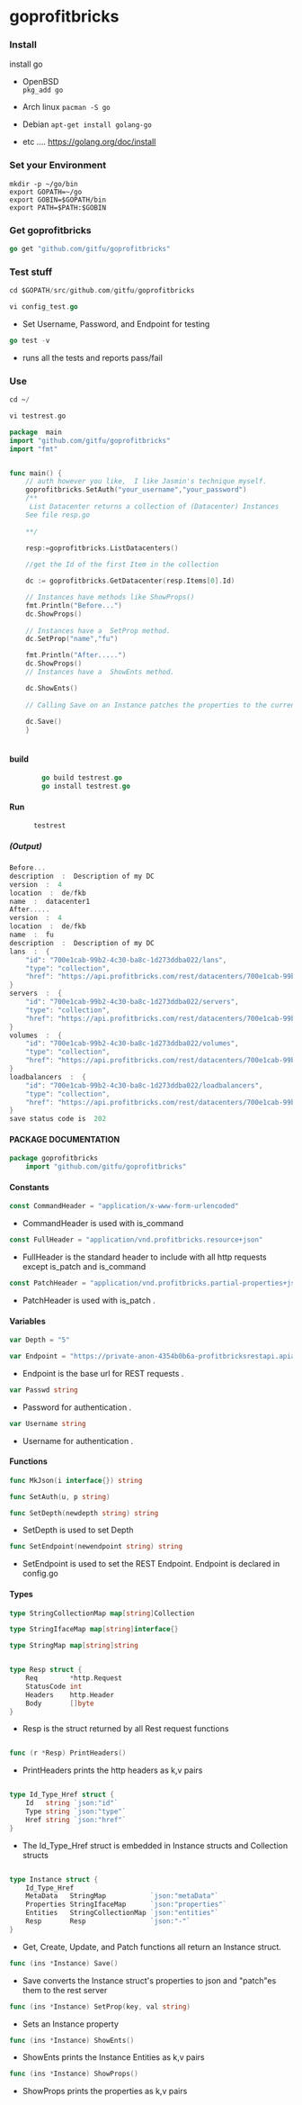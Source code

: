 # goprofitbricks

### Install 

install go 
* OpenBSD  
``` pkg_add go ```

*  Arch linux 
    ```pacman -S go```
    
* Debian 
     ``` apt-get install golang-go ```
* etc ....
      https://golang.org/doc/install

### Set your Environment

```
mkdir -p ~/go/bin
export GOPATH=~/go
export GOBIN=$GOPATH/bin
export PATH=$PATH:$GOBIN
```
### Get goprofitbricks
```go
go get "github.com/gitfu/goprofitbricks"
```
###  Test stuff
```go
cd $GOPATH/src/github.com/gitfu/goprofitbricks
```
```go
vi config_test.go
```
* Set Username, Password, and Endpoint for testing

```go
go test -v 
```
* runs all the tests and reports pass/fail 

### Use
```ada
cd ~/
```

```ada
vi testrest.go
```

```go
package  main
import "github.com/gitfu/goprofitbricks"
import "fmt"	


func main() {
	// auth however you like,  I like Jasmin's technique myself. 
	goprofitbricks.SetAuth("your_username","your_password")
	/**
	 List Datacenter returns a collection of (Datacenter) Instances
	See file resp.go
	
	**/
	
	resp:=goprofitbricks.ListDatacenters()

	//get the Id of the first Item in the collection

	dc := goprofitbricks.GetDatacenter(resp.Items[0].Id)

	// Instances have methods like ShowProps()	
	fmt.Println("Before...")
	dc.ShowProps()
	
	// Instances have a  SetProp method.
	dc.SetProp("name","fu")

	fmt.Println("After.....")
	dc.ShowProps()
	// Instances have a  ShowEnts method.

	dc.ShowEnts()
	
	// Calling Save on an Instance patches the properties to the current values. 
	
	dc.Save()
	}
	
```
#### build 
```go 
	    go build testrest.go
	    go install testrest.go
```
#### Run
```go 
	  testrest
```
##### (Output)


```go	  
Before...
description  :  Description of my DC
version  :  4
location  :  de/fkb
name  :  datacenter1
After.....
version  :  4
location  :  de/fkb
name  :  fu
description  :  Description of my DC
lans  :  {
    "id": "700e1cab-99b2-4c30-ba8c-1d273ddba022/lans",
    "type": "collection",
    "href": "https://api.profitbricks.com/rest/datacenters/700e1cab-99b2-4c30-ba8c-1d273ddba022/lans"
}
servers  :  {
    "id": "700e1cab-99b2-4c30-ba8c-1d273ddba022/servers",
    "type": "collection",
    "href": "https://api.profitbricks.com/rest/datacenters/700e1cab-99b2-4c30-ba8c-1d273ddba022/servers"
}
volumes  :  {
    "id": "700e1cab-99b2-4c30-ba8c-1d273ddba022/volumes",
    "type": "collection",
    "href": "https://api.profitbricks.com/rest/datacenters/700e1cab-99b2-4c30-ba8c-1d273ddba022/volumes"
}
loadbalancers  :  {
    "id": "700e1cab-99b2-4c30-ba8c-1d273ddba022/loadbalancers",
    "type": "collection",
    "href": "https://api.profitbricks.com/rest/datacenters/700e1cab-99b2-4c30-ba8c-1d273ddba022/loadbalancers"
}
save status code is  202

```
  


#### PACKAGE DOCUMENTATION
```go
package goprofitbricks
    import "github.com/gitfu/goprofitbricks"
```

#### Constants
```go
const CommandHeader = "application/x-www-form-urlencoded"
```
*    CommandHeader is used with is_command
```go
const FullHeader = "application/vnd.profitbricks.resource+json"
```
*    FullHeader is the standard header to include with all http requests
    except is_patch and is_command
```go
const PatchHeader = "application/vnd.profitbricks.partial-properties+json"
```
*    PatchHeader is used with is_patch .

#### Variables
```go
var Depth = "5"
```

```go
var Endpoint = "https://private-anon-4354b0b6a-profitbricksrestapi.apiary-mock.com"

```
* Endpoint is the base url for REST requests .
```go
var Passwd string
```
* Password for authentication .
```go
var Username string
```
* Username for authentication .

#### Functions
```go
func MkJson(i interface{}) string
```
```go
func SetAuth(u, p string)
```

```go
func SetDepth(newdepth string) string
```

*   SetDepth is used to set Depth

```go
func SetEndpoint(newendpoint string) string
```

*  SetEndpoint is used to set the REST Endpoint. 
  Endpoint is declared in config.go

#### Types

```go
type StringCollectionMap map[string]Collection
```
```go
type StringIfaceMap map[string]interface{}
```
```go
type StringMap map[string]string
```

```go

type Resp struct {
    Req        *http.Request
    StatusCode int
    Headers    http.Header
    Body       []byte
}
```
* Resp is the struct returned by all Rest request functions

```go

func (r *Resp) PrintHeaders()
```
* PrintHeaders prints the http headers as k,v pairs



```go 

type Id_Type_Href struct {
    Id   string `json:"id"`
    Type string `json:"type"`
    Href string `json:"href"`
}
```
*  The Id_Type_Href struct is embedded in Instance structs and Collection structs

```go

type Instance struct {
    Id_Type_Href
    MetaData   StringMap           `json:"metaData"`
    Properties StringIfaceMap      `json:"properties"`
    Entities   StringCollectionMap `json:"entities"`
    Resp       Resp                `json:"-"`
}

```
* Get, Create, Update, and Patch functions all return an Instance struct.

```go
func (ins *Instance) Save()
```
* Save converts the Instance struct's properties to json and "patch"es
    them to the rest server
```go
func (ins *Instance) SetProp(key, val string)
```
* Sets an Instance property
```go
func (ins *Instance) ShowEnts()
```
* ShowEnts prints the Instance Entities as k,v pairs
```go
func (ins *Instance) ShowProps()
```   
* ShowProps prints the properties as k,v pairs

	
	
